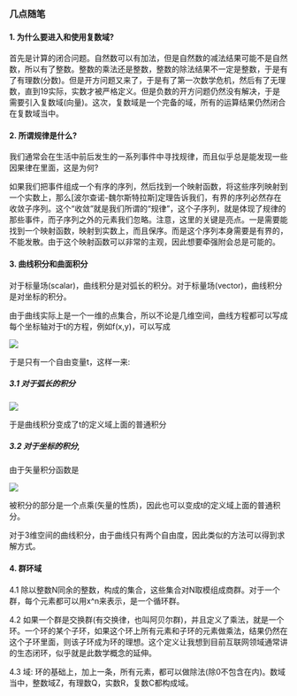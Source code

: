 ### 几点随笔

#### 1. 为什么要进入和使用复数域?

首先是计算的闭合问题。自然数可以有加法，但是自然数的减法结果可能不是自然数，所以有了整数。整数的乘法还是整数，整数的除法结果不一定是整数，于是有了有理数(分数)。但是开方问题又来了，于是有了第一次数学危机，然后有了无理数，直到19实际，实数才被严格定义。但是负数的开方问题仍然没有解决，于是需要引入复数域(向量)。这次，复数域是一个完备的域，所有的运算结果仍然闭合在复数域当中。

#### 2. 所谓规律是什么?

我们通常会在生活中前后发生的一系列事件中寻找规律，而且似乎总是能发现一些因果律在里面，这是为何?

如果我们把事件组成一个有序的序列，然后找到一个映射函数，将这些序列映射到一个实数上，那么[波尔查诺-魏尔斯特拉斯]定理告诉我们，有界的序列必然存在收敛子序列。这个“收敛”就是我们所谓的“规律”，这个子序列，就是体现了规律的那些事件，而子序列之外的元素我们忽略。注意，这里的关键是亮点。一是需要能找到一个映射函数，映射到实数上，而且保序。而是这个序列本身需要是有界的，不能发散。由于这个映射函数可以非常的主观，因此想要牵强附会总是可能的。

#### 3. 曲线积分和曲面积分
对于标量场(scalar)，曲线积分是对弧长的积分。对于标量场(vector)，曲线积分是对坐标的积分。

由于曲线实际上是一个一维的点集合，所以不论是几维空间，曲线方程都可以写成每个坐标轴对于t的方程，例如f(x,y)，可以写成

<img src="https://latex.codecogs.com/gif.latex?%5Cbg_white%20x%3Dg%28t%29%2Cy%3Dh%28t%29">

于是只有一个自由变量t，这样一来:

##### 3.1 对于弧长的积分

<img src="https://latex.codecogs.com/gif.latex?%5Cbg_white%20ds%3D%5Csqrt%7B%5Cfrac%7Bd%5E2x%7D%7Bdt%5E2%7D%20&plus;%20%5Cfrac%7Bd%5E2y%7D%7Bdt%5E2%7D%7Ddt">

于是曲线积分变成了t的定义域上面的普通积分

##### 3.2 对于坐标的积分,

由于矢量积分函数是

<img src="https://latex.codecogs.com/gif.latex?%5Cbg_white%20F%28r%28t%29%29dr%28t%29%3DF%28r%28t%29%29.r%27%28t%29dt">

被积分的部分是一个点乘(矢量的性质)，因此也可以变成t的定义域上面的普通积分。

对于3维空间的曲线积分，由于曲线只有两个自由度，因此类似的方法可以得到求解方式。

#### 4. 群环域
4.1 除以整数N同余的整数，构成的集合，这些集合对N取模组成商群。对于一个群，每个元素都可以用x^n来表示，是一个循环群。

4.2 如果一个群是交换群(有交换律，也叫阿贝尔群)，并且定义了乘法，就是一个环。一个环的某个子环，如果这个环上所有元素和子环的元素做乘法，结果仍然在这个子环里面，则该子环成为环的理想。这个定义让我想到目前互联网领域通常讲的生态闭环，似乎就是此数学概念的延伸。

4.3 域: 环的基础上，加上一条，所有元素，都可以做除法(除0不包含在内)。数域当中，整数域Z，有理数Q，实数R，复数C都构成域。